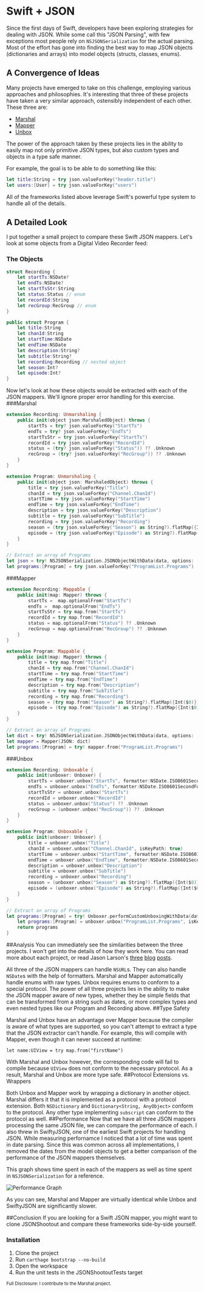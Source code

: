 # Swift + JSON
Since the first days of Swift, developers have been exploring strategies for dealing with JSON. While some call this "JSON Parsing", with few exceptions most people rely on `NSJSONSerialization` for the actual parsing. Most of the effort has gone into finding the best way to map JSON objects (dictionaries and arrays) into model objects (structs, classes, enums).
## A Convergence of Ideas
Many projects have emerged to take on this challenge, employing various approaches and philosophies. It's interesting that three of these projects have taken a very similar approach, ostensibly independent of each other. These three are:

* [Marshal](https://github.com/utahiosmac/Marshal)
* [Mapper](https://github.com/lyft/mapper)
* [Unbox](https://github.com/JohnSundell/Unbox)

The power of the approach taken by these projects lies in the ability to easily map not only primitive JSON types, but also custom types and objects in a type safe manner.

For example, the goal is to be able to do something like this: 

```swift
let title:String = try json.valueForKey("header.title")
let users:[User] = try json.valueForKey("users")
```

All of the frameworks listed above leverage Swift's powerful type system to handle all of the details. 

## A Detailed Look

I put together a small project to compare these Swift JSON mappers. Let's look at some objects from a Digital Video Recorder feed:
### The Objects

```swift
struct Recording {
    let startTs:NSDate?
    let endTs:NSDate?
    let startTsStr:String
    let status:Status // enum
    let recordId:String
    let recGroup:RecGroup // enum
}

public struct Program {
    let title:String
    let chanId:String
    let startTime:NSDate
    let endTime:NSDate
    let description:String?
    let subtitle:String?
    let recording:Recording // nested object
    let season:Int?
    let episode:Int?
}
```

Now let's look at how these objects would be extracted with each of the JSON mappers. We'll ignore proper error handling for this exercise. 
###Marshal
```swift
extension Recording: Unmarshaling {
    public init(object json:MarshaledObject) throws {
        startTs = try? json.valueForKey("StartTs")
        endTs = try? json.valueForKey("EndTs")
        startTsStr = try json.valueForKey("StartTs")
        recordId = try json.valueForKey("RecordId")
        status = (try? json.valueForKey("Status")) ?? .Unknown
        recGroup = (try? json.valueForKey("RecGroup")) ?? .Unknown
    }
}

extension Program: Unmarshaling {
    public init(object json: MarshaledObject) throws {
        title = try json.valueForKey("Title")
        chanId = try json.valueForKey("Channel.ChanId")
        startTime = try json.valueForKey("StartTime")
        endTime = try json.valueForKey("EndTime")
        description = try json.valueForKey("Description")
        subtitle = try json.valueForKey("SubTitle")
        recording = try json.valueForKey("Recording")
        season = (try json.valueForKey("Season") as String?).flatMap({Int($0)})
        episode = (try json.valueForKey("Episode") as String?).flatMap({Int($0)})
    }
}

// Extract an array of Programs
let json = try! NSJSONSerialization.JSONObjectWithData(data, options: []) as! NSDictionary
let programs:[Program] = try json.valueForKey("ProgramList.Programs")
```

###Mapper

```swift
extension Recording: Mappable {
    public init(map: Mapper) throws {
        startTs =  map.optionalFrom("StartTs")
        endTs =  map.optionalFrom("EndTs")
        startTsStr = try map.from("StartTs")
        recordId = try map.from("RecordId")
        status = map.optionalFrom("Status") ?? .Unknown
        recGroup = map.optionalFrom("RecGroup") ?? .Unknown
    }
}

extension Program: Mappable {
    public init(map: Mapper) throws {
        title = try map.from("Title")
        chanId = try map.from("Channel.ChanId")
        startTime = try map.from("StartTime")
        endTime = try map.from("EndTime")
        description = try map.from("Description")
        subtitle = try map.from("SubTitle")
        recording = try map.from("Recording")
        season = (try map.from("Season") as String?).flatMap({Int($0)})
        episode = (try map.from("Episode") as String?).flatMap({Int($0)})
    }
}

// Extract an array of Programs
let dict = try! NSJSONSerialization.JSONObjectWithData(data, options: []) as! NSDictionary
let mapper = Mapper(JSON: dict)
let programs:[Program] = try! mapper.from("ProgramList.Programs")
```

###Unbox

```swift
extension Recording: Unboxable {
    public init(unboxer: Unboxer) {
        startTs = unboxer.unbox("StartTs", formatter:NSDate.ISO8601SecondFormatter)
        endTs = unboxer.unbox("EndTs", formatter:NSDate.ISO8601SecondFormatter)
        startTsStr = unboxer.unbox("StartTs")
        recordId = unboxer.unbox("RecordId")
        status = unboxer.unbox("Status") ?? .Unknown
        recGroup = (unboxer.unbox("RecGroup")) ?? .Unknown
    }
}

extension Program: Unboxable {
    public init(unboxer: Unboxer) {
        title = unboxer.unbox("Title")
        chanId = unboxer.unbox("Channel.ChanId", isKeyPath: true)
        startTime = unboxer.unbox("StartTime", formatter:NSDate.ISO8601SecondFormatter)
        endTime = unboxer.unbox("EndTime", formatter:NSDate.ISO8601SecondFormatter)
        description = unboxer.unbox("Description")
        subtitle = unboxer.unbox("SubTitle")
        recording = unboxer.unbox("Recording")
        season = (unboxer.unbox("Season") as String?).flatMap({Int($0)})
        episode = (unboxer.unbox("Episode") as String?).flatMap({Int($0)})
    }
}

// Extract an array of Programs
let programs:[Program] = try! Unboxer.performCustomUnboxingWithData(data) { unboxer in
    let programs:[Program] = unboxer.unbox("ProgramList.Programs", isKeyPath:true)
    return programs
}
```
##Analysis
You can immediately see the similarities between the three projects. I won't get into the details of how they work here. You can read more about each project, or read Jason Larson's 
[three](http://jasonlarsen.me/2015/06/23/no-magic-json.html) 
[blog](http://jasonlarsen.me/2015/06/23/no-magic-json-pt2.html) 
[posts](http://jasonlarsen.me/2015/10/16/no-magic-json-pt3.html).

All three of the JSON mappers can handle `NSURL`s. They can also handle `NSDate`s with the help of formatters. Marshal and Mapper automatically handle enums with raw types. Unbox requires enums to conform to a special protocol. The power of all three projects lies in the ability to make the JSON mapper aware of new types, whether they be simple fields that can be transformed from a string such as dates, or more complex types and even nested types like our Program and Recording above. 
##Type Safety

Marshal and Unbox have an advantage over Mapper because the compiler is aware of what types are supported, so you can't attempt to extract a type that the JSON extractor can't handle. For example, this will compile with Mapper, even though it can never succeed at runtime:

`let name:UIView = try map.from("firstName")`

With Marshal and Unbox however, the corresponding code will fail to compile because `UIView` does not conform to the necessary protocol. As a result, Marshal and Unbox are more type safe.
##Protocol Extensions vs. Wrappers

Both Unbox and Mapper work by wrapping a dictionary in another object. Marshal differs it that it is implemented as a protocol with a protocol extension. Both `NSDictionary` and `Dictionary<String, AnyObject>` conform to the protocol. Any other type implementing `subscript` can conform to the protocol as well. 
##Performance
Now that we have all three JSON mappers processing the same JSON file, we can compare the performance of each. I also threw in SwiftyJSON, one of the earliest Swift projects for handling JSON. While measuring perfornamce I noticed that a lot of time was spent in date parsing. Since this was common across all implementations, I removed the dates from the model objects to get a better comparison of the performance of the JSON mappers themselves.

This graph shows time spent in each of the mappers as well as time spent in `NSJSONSerialization` for a reference.


![Performance Graph](https://raw.githubusercontent.com/bwhiteley/JSONShootout/master/images/performance.png)

As you can see, Marshal and Mapper are virtually identical while Unbox and SwiftyJSON are significantly slower. 

##Conclusion
If you are looking for a Swift JSON mapper, you might want to clone JSONShootout and compare these frameworks side-by-side yourself. 
### Installation
1. Clone the project
2. Run `carthage bootstrap --no-build`
3. Open the workspace
4. Run the unit tests in the JSONShootoutTests target



<sub>Full Disclosure: I contribute to the Marshal project.</sub>

